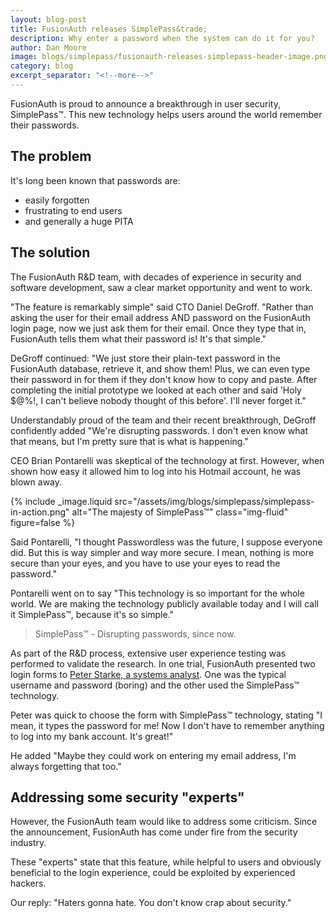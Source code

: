 ```yaml
---
layout: blog-post
title: FusionAuth releases SimplePass&trade;
description: Why enter a password when the system can do it for you?
author: Dan Moore
image: blogs/simplepass/fusionauth-releases-simplepass-header-image.png
category: blog
excerpt_separator: "<!--more-->"
---
```


FusionAuth is proud to announce a breakthrough in user security, SimplePass&trade;. This new technology helps users around the world remember their passwords. 

<!--more-->

## The problem 

It's long been known that passwords are:

* easily forgotten
* frustrating to end users
* and generally a huge PITA

## The solution

The FusionAuth R&D team, with decades of experience in security and software development, saw a clear market opportunity and went to work.

"The feature is remarkably simple" said CTO Daniel DeGroff. "Rather than asking the user for their email address AND password on the FusionAuth login page, now we just ask them for their email. Once they type that in, FusionAuth tells them what their password is! It's that simple."

DeGroff continued: "We just store their plain-text password in the FusionAuth database, retrieve it, and show them! Plus, we can even type their password in for them if they don't know how to copy and paste. After completing the initial prototype we looked at each other and said 'Holy $@%!, I can't believe nobody thought of this before'. I'll never forget it."

Understandably proud of the team and their recent breakthrough, DeGroff confidently added "We're disrupting passwords. I don't even know what that means, but I'm pretty sure that is what is happening."

CEO Brian Pontarelli was skeptical of the technology at first. However, when shown how easy it allowed him to log into his Hotmail account, he was blown away. 

{% include _image.liquid src="/assets/img/blogs/simplepass/simplepass-in-action.png" alt="The majesty of SimplePass&trade;" class="img-fluid" figure=false %}

Said Pontarelli, "I thought Passwordless was the future, I suppose everyone did. But this is way simpler and way more secure. I mean, nothing is more secure than your eyes, and you have to use your eyes to read the password." 

Pontarelli went on to say "This technology is so important for the whole world. We are making the technology publicly available today and I will call it SimplePass&trade;, because it's so simple."

> SimplePass&trade; - Disrupting passwords, since now.

As part of the R&D process, extensive user experience testing was performed to validate the research. In one trial, FusionAuth presented two login forms to [Peter Starke, a systems analyst](https://www.theonion.com/most-popular-passwords-of-year-include-123456-password-1821529484). One was the typical username and password (boring) and the other used the SimplePass&trade; technology.

Peter was quick to choose the form with SimplePass&trade; technology, stating "I mean, it types the password for me! Now I don't have to remember anything to log into my bank account. It's great!"

He added "Maybe they could work on entering my email address, I'm always forgetting that too."

## Addressing some security "experts"

However, the FusionAuth team would like to address some criticism. Since the announcement, FusionAuth has come under fire from the security industry. 

These "experts" state that this feature, while helpful to users and obviously beneficial to the login  experience, could be exploited by experienced hackers.

Our reply: "Haters gonna hate. You don't know crap about security."

